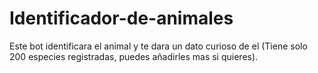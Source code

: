 # Identificador-de-animales
Este bot identificara el animal y te dara un dato curioso de el (Tiene solo 200 especies registradas, puedes añadirles mas si quieres).
